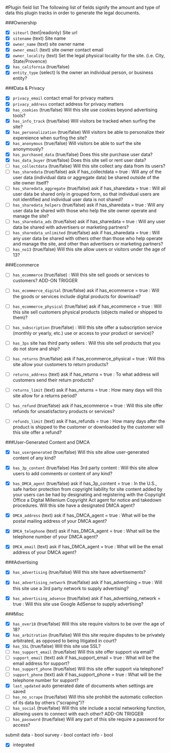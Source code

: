 #Plugin field list
The following list of fields signify the amount and type of data this plugin tracks in order to generate the legal documents.


###Ownership

- [x] `siteurl` (text|readonly) Site url
- [x] `sitename` (text) Site name
- [x] `owner_name` (text) site owner name
- [x] `owner_email` (text) site owner contact email
- [x] `owner_locality` (text) Set the legal physical locality for the site. (i.e. City, State/Provence)
- [x] `has_california` (true/false)
- [x] `entity_type` (select) Is the owner an individual person, or business entity?

###Data & Privacy

- [x] `privacy_email` contact email for privacy matters
- [x] `privacy_address` contact address for privacy matters
- [x] `has_cookies` (true/false) Will this site use cookies beyond advertising tools?
- [x] `has_info_track` (true/false) Will visitors be tracked when surfing the site?
- [x] `has_personalization` (true/false) Will visitors be able to personalize their expereience when surfing the site?
- [x] `has_anonymous` (true/false) Will visitors be able to surf the site anonymously?
- [x] `has_purchased_data` (true/false) Does this site purchase user data?
- [x] `has_data_buyer` (true/false) Does this site sell or rent user data?
- [ ] `has_collectdata` (true/false) Will this site collect any data from its users?
- [ ] `has_sharedata` (true/false) ask if has_collectdata = true : Will any of the user data (individual data or aggregate data) be shared outside of the site owner itself?
- [ ] `has_sharedata_aggregate` (true/false) ask if has_sharedata = true : Will all user data be shared only in grouped form, so that individual users are not identified and individual user data is not shared?
- [ ] `has_sharedata_helpers` (true/false) ask if has_sharedata = true : Will any user data be shared with those who help the site owner operate and manage the site?
- [ ] `has_sharedata_ads` (true/false) ask if has_sharedata = true : Will any user data be shared with advertisers or marketing partners?
- [ ] `has_sharedata_unlimited` (true/false) ask if has_sharedata = true : Will any user data be shared with others other than those who help operate and manage the site, and other than advertisers or marketing partners?
- [ ] `has_no13` (true/false) Will this site allow users or visitors under the age of 13?

###Ecommerce

- [ ] `has_ecommerce` (true/false) : Will this site sell goods or services to customers?  ADD-ON TRIGGER
- [ ] `has_ecommerce_digital` (true/false) ask if has_ecommerce = true : Will the goods or services include digital products for download?
- [ ] `has_ecommerce_physical` (true/false) ask if has_ecommerce = true : Will this site sell customers physical products (objects mailed or shipped to them)?
- [ ] `has_subscription` (true/false) : Will this site offer a subscription service (monthly or yearly, etc.) use or access to your product or service)?
- [ ] `has_3ps` site has third party sellers : Will this site sell products that you do not store and ship?
- [ ] `has_returns` (true/false) ask if has_ecommerce_physical = true : Will this site allow your customers to return products?
- [ ] `returns_address` (text) ask if has_returns = true : To what address will customers send their return products?
- [ ] `returns_limit` (text) ask if has_returns = true : How many days will this site allow for a returns period?
- [ ] `has_refund` (true/false) ask if has_ecommerce = true : Will this site offer refunds for unsatisfactory products or services?
- [ ] `refunds_limit` (text) ask if has_refunds = true : How many days after the product is shipped to the customer or downloaded by the customer will this site offer a refund?


###User-Generated Content and DMCA

- [x] `has_usergenerated` (true/false)  Will this site allow user-generated content of any kind?
- [x] `has_3p_content` (true/false) Has 3rd party content : Will this site allow users to add comments or content of any kind?
- [x] `has_DMCA_agent` (true/false) ask if has_3p_content = true : In the U.S., safe harbor protection from copyright liability for site content added by your users can be had by designating and registering with the Copyright Office a Digital Millenium Copyright Act agent for notice and takedown procedures. Will this site have a designated DMCA agent?
- [x] `DMCA_address` (text) ask if has_DMCA_agent = true : What will be the postal mailing address of your DMCA agent?
- [x] `DMCA_telephone` (text) ask if has_DMCA_agent = true : What will be the telephone number of your DMCA agent?
- [x] `DMCA_email` (text) ask if has_DMCA_agent = true : What will be the email address of your DMCA agent?


###Advertising

- [x] `has_advertising` (true/false) Will this site have advertisements?
- [x] `has_advertising_network` (true/false) ask if has_advertising = true : Will this site use a 3rd party network to supply advertising?
- [x] `has_advertising_adsense` (true/false) ask if has_advertising_network = true : Will this site use Google AdSense to supply advertising?


###Misc

- [x] `has_over18` (true/false) Will this site require visitors to be over the age of 18?
- [x] `has_arbitration` (true/false) Will this site require disputes to be privately arbitrated, as opposed to being litigated in court?
- [x] `has_SSL` (true/false) Will this site use SSL?
- [ ] `has_support_email` (true/false) Will this site offer support via email?
- [ ] `support_email` (text) ask if has_support_email = true : What will be the email address for support?
- [ ] `has_support_phone` (true/false) Will this site offer support via telephone?
- [ ] `support_phone` (text) ask if has_support_phone = true : What will be the telephone number for support?
- [x] `last_updated` auto generated date of documents when settings are saved
- [ ] `has_no_scrape` (true/false) Will this site prohibit the automatic collection of its data by others ("scraping")?
- [ ] `has_social` (true/false) Will this site include a social networking function, allowing users to connect with each other? ADD-ON TRIGGER
- [ ] `has_password` (true/false) Will any part of this site require a password for access?

submit data - bool
	survey - bool
	contact info - bool


- [x] integrated

